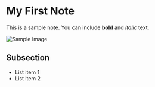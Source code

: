 # My First Note

This is a sample note. You can include **bold** and *italic* text.

![Sample Image](/images/sample.jpg)

## Subsection

- List item 1
- List item 2
